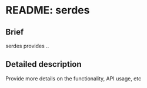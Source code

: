 # README: serdes

## Brief

serdes provides .. <one line description>

## Detailed description

Provide more details on the functionality, API usage, etc
